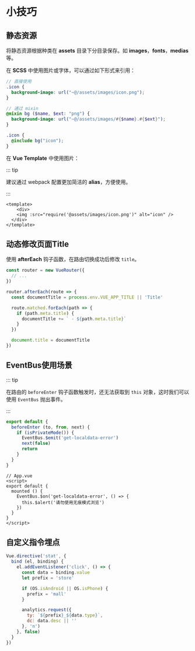 # 小技巧

## 静态资源

将静态资源根据种类在 **assets** 目录下分目录保存。如 **images**，**fonts**，**medias**等。

在 **SCSS** 中使用图片或字体，可以通过如下形式来引用：

``` scss
// 直接使用
.icon {
  background-image: url("~@/assets/images/icon.png");
}

// 通过 mixin
@mixin bg ($name, $ext: "png") {
  background-image: url("~@/assets/images/#{$name}.#{$ext}");
}

.icon {
  @include bg("icon");
}
```

在 **Vue Template** 中使用图片：

::: tip

建议通过 webpack 配置更加简洁的 **alias**，方便使用。

:::

``` vue
<template>
	<div>
  	<img :src="require('@assets/images/icon.png')" alt="icon" />
  </div>
</template>
```

## 动态修改页面Title

使用 __afterEach__ 钩子函数，在路由切换成功后修改 `title`。

``` js
const router = new VueRouter({
  // ...
})

router.afterEach(route => {
  const documentTitle = process.env.VUE_APP_TITLE || 'Title'

  route.matched.forEach(path => {
    if (path.meta.title) {
      documentTitle += ` - ${path.meta.title}`
    }
  })

  document.title = documentTitle
})
```

## EventBus使用场景

::: tip

在路由的 `beforeEnter` 钩子函数触发时，还无法获取到 `this` 对象，这时我们可以使用 `EventBus` 抛出事件。

:::

``` js
export default {
  beforeEnter (to, from, next) {
    if (isPrivateMode()) {
      EventBus.$emit('get-localdata-error')
      next(false)
      return
    }
  }
}
```

``` vue
// App.vue
<script>
export default {
  mounted () {
    EventBus.$on('get-localdata-error', () => {
      this.$alert('请勿使用无痕模式浏览')
    })
  }
}
</script>
```

## 自定义指令埋点

``` js
Vue.directive('stat', {
  bind (el, binding) {
    el.addEventListener('click', () => {
      const data = binding.value
      let prefix = 'store'

      if (OS.isAndroid || OS.isPhone) {
        prefix = 'mall'
      }

      analytics.request({
        ty: `${prefix}_${data.type}`,
        dc: data.desc || ''
      }, 'n')
    }, false)
  }
})
```
